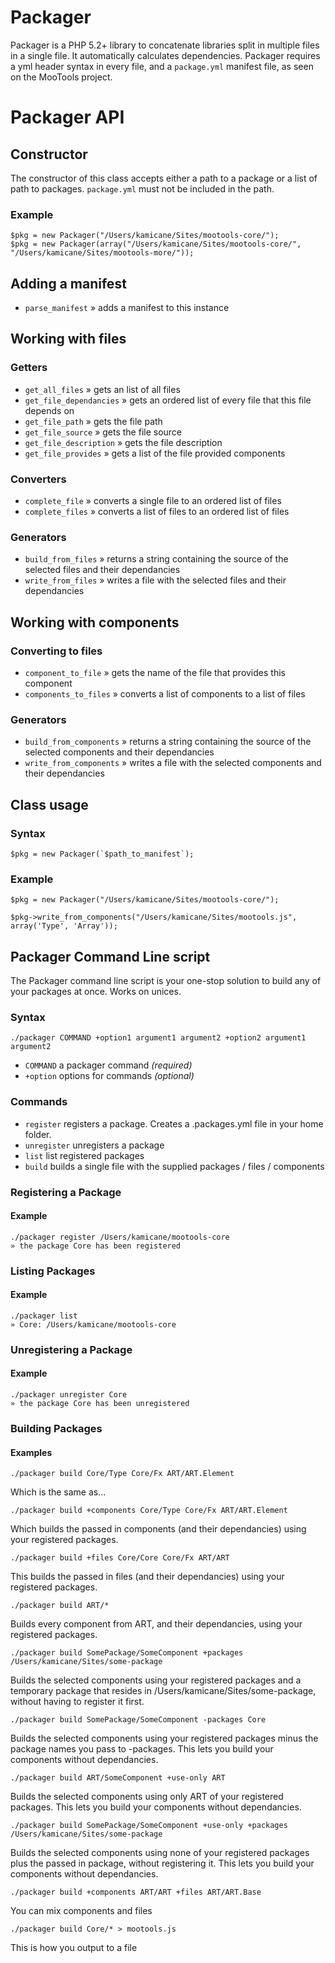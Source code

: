 Packager
========

Packager is a PHP 5.2+ library to concatenate libraries split in multiple files in a single file. It automatically calculates dependencies. Packager requires a yml header syntax in every file, and a `package.yml` manifest file, as seen on the MooTools project.

Packager API
============

Constructor
-----------

The constructor of this class accepts either a path to a package or a list of path to packages. `package.yml` must not be included in the path.

### Example
	
	$pkg = new Packager("/Users/kamicane/Sites/mootools-core/");
	$pkg = new Packager(array("/Users/kamicane/Sites/mootools-core/", "/Users/kamicane/Sites/mootools-more/"));

Adding a manifest
-----------------

* `parse_manifest` » adds a manifest to this instance


Working with files
------------------

### Getters

 * `get_all_files` » gets an list of all files
 * `get_file_dependancies` » gets an ordered list of every file that this file depends on
 * `get_file_path` » gets the file path
 * `get_file_source` » gets the file source
 * `get_file_description` » gets the file description
 * `get_file_provides` » gets a list of the file provided components

### Converters

 * `complete_file` » converts a single file to an ordered list of files
 * `complete_files` » converts a list of files to an ordered list of files

### Generators

 * `build_from_files` » returns a string containing the source of the selected files and their dependancies
 * `write_from_files` » writes a file with the selected files and their dependancies


Working with components
-----------------------

### Converting to files

 * `component_to_file` » gets the name of the file that provides this component
 * `components_to_files` » converts a list of components to a list of files

### Generators

 * `build_from_components` » returns a string containing the source of the selected components and their dependancies
 * `write_from_components` » writes a file with the selected components and their dependancies


Class usage
-----------

### Syntax

	$pkg = new Packager(`$path_to_manifest`);

### Example

	$pkg = new Packager("/Users/kamicane/Sites/mootools-core/");
	
	$pkg->write_from_components("/Users/kamicane/Sites/mootools.js", array('Type', 'Array'));

Packager Command Line script
----------------------------

The Packager command line script is your one-stop solution to build any of your packages at once. Works on unices.

### Syntax

	./packager COMMAND +option1 argument1 argument2 +option2 argument1 argument2

* `COMMAND` a packager command *(required)*
* `+option` options for commands *(optional)*

### Commands

* `register` registers a package. Creates a .packages.yml file in your home folder.
* `unregister` unregisters a package
* `list` list registered packages
* `build` builds a single file with the supplied packages / files / components

### Registering a Package
	
#### Example

	./packager register /Users/kamicane/mootools-core
	» the package Core has been registered

	
### Listing Packages

#### Example

	./packager list
	» Core: /Users/kamicane/mootools-core


### Unregistering a Package

#### Example

	./packager unregister Core
	» the package Core has been unregistered
	
### Building Packages

#### Examples

	./packager build Core/Type Core/Fx ART/ART.Element
	
Which is the same as...
	
	./packager build +components Core/Type Core/Fx ART/ART.Element
	
Which builds the passed in components (and their dependancies) using your registered packages.
	
	./packager build +files Core/Core Core/Fx ART/ART
	
This builds the passed in files (and their dependancies) using your registered packages.
	
	./packager build ART/*
	
Builds every component from ART, and their dependancies, using your registered packages.
	
	./packager build SomePackage/SomeComponent +packages /Users/kamicane/Sites/some-package
	
Builds the selected components using your registered packages and a temporary package that resides in /Users/kamicane/Sites/some-package, without having to register it first.

	./packager build SomePackage/SomeComponent -packages Core
	
Builds the selected components using your registered packages minus the package names you pass to -packages. This lets you build your components without dependancies.

	./packager build ART/SomeComponent +use-only ART
	
Builds the selected components using only ART of your registered packages. This lets you build your components without dependancies.

	./packager build SomePackage/SomeComponent +use-only +packages /Users/kamicane/Sites/some-package
	
Builds the selected components using none of your registered packages plus the passed in package, without registering it. This lets you build your components without dependancies.

	./packager build +components ART/ART +files ART/ART.Base
	
You can mix components and files

	./packager build Core/* > mootools.js
	
This is how you output to a file

